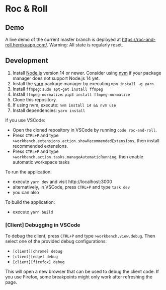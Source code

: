 # Roc & Roll

## Demo

A live demo of the current master branch is deployed at https://roc-and-roll.herokuapp.com/.
Warning: All state is regularly reset.

## Development

1. Install [Node.js](https://nodejs.org/en/) version 14 or newer.
   Consider using [nvm](https://github.com/nvm-sh/nvm) if your package manager
   does not support Node.js 14 yet.
2. Install the [yarn](https://yarnpkg.com/) package manager by executing `npm install -g yarn`.
3. Install `ffmpeg`: `sudo apt-get install ffmpeg`
4. Install `ffmpeg-normalize`: `pip3 install ffmpeg-normalize`
5. Clone this repository.
6. If using nvm, execute: `nvm install 14 && nvm use`
7. Install dependencies: `yarn install`

If you use VSCode:

- Open the cloned repository in VSCode by running `code roc-and-roll`.
- Press `CTRL+P` and type `>workbench.extensions.action.showRecommendedExtensions`, then install recommended extensions.
- Press `CTRL+P` and type `>workbench.action.tasks.manageAutomaticRunning`, then enable automatic workspace tasks

To run the application:

- execute `yarn dev` and visit http://localhost:3000
- alternatively, in VSCode, press `CTRL+P` and type `task dev`
- you can also

To build the application:

- execute `yarn build`

### [Client] Debugging in VSCode

To debug the client, press `CTRL+P` and type `>workbench.view.debug`.
Then select one of the provided debug configurations:

- `[client][chrome] debug`
- `[client][edge] debug`
- `[client][firefox] debug`

This will open a new browser that can be used to debug the client code.
If you use Firefox, some breakpoints might only work after refreshing the page.